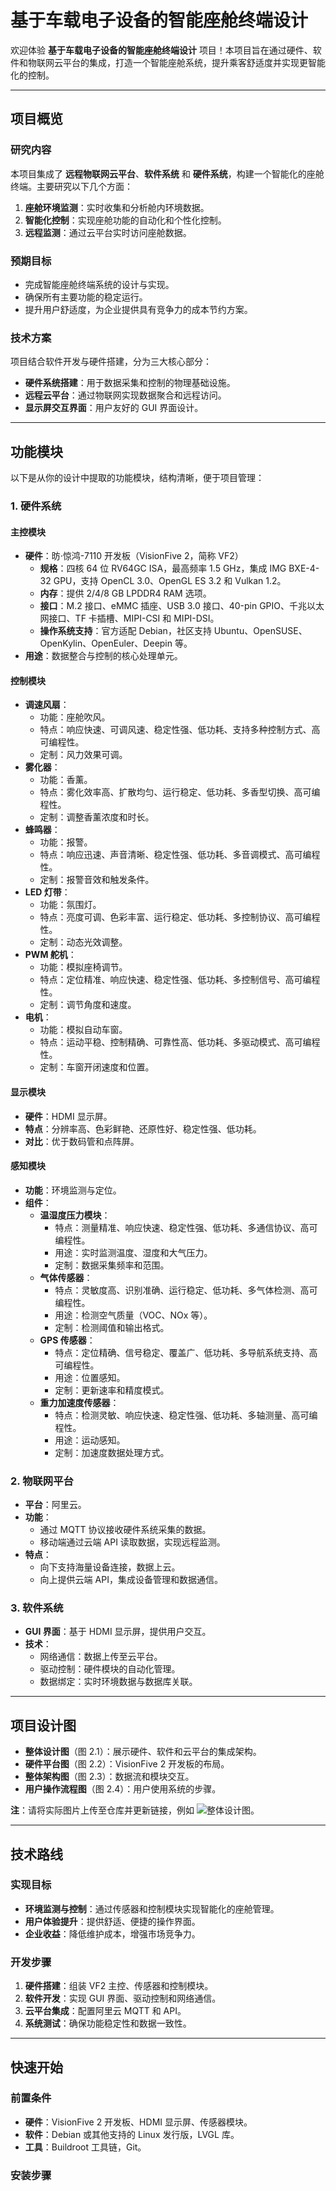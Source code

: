 # 基于车载电子设备的智能座舱终端设计
欢迎体验 **基于车载电子设备的智能座舱终端设计** 项目！本项目旨在通过硬件、软件和物联网云平台的集成，打造一个智能座舱系统，提升乘客舒适度并实现更智能化的控制。

---

## 项目概览
### 研究内容
本项目集成了 **远程物联网云平台**、**软件系统** 和 **硬件系统**，构建一个智能化的座舱终端。主要研究以下几个方面：

1. **座舱环境监测**：实时收集和分析舱内环境数据。
2. **智能化控制**：实现座舱功能的自动化和个性化控制。
3. **远程监测**：通过云平台实时访问座舱数据。

### 预期目标
+ 完成智能座舱终端系统的设计与实现。
+ 确保所有主要功能的稳定运行。
+ 提升用户舒适度，为企业提供具有竞争力的成本节约方案。

### 技术方案
项目结合软件开发与硬件搭建，分为三大核心部分：

+ **硬件系统搭建**：用于数据采集和控制的物理基础设施。
+ **远程云平台**：通过物联网实现数据聚合和远程访问。
+ **显示屏交互界面**：用户友好的 GUI 界面设计。

---

## 功能模块
以下是从你的设计中提取的功能模块，结构清晰，便于项目管理：

### 1. 硬件系统
#### 主控模块
+ **硬件**：昉·惊鸿-7110 开发板（VisionFive 2，简称 VF2） 
    - **规格**：四核 64 位 RV64GC ISA，最高频率 1.5 GHz，集成 IMG BXE-4-32 GPU，支持 OpenCL 3.0、OpenGL ES 3.2 和 Vulkan 1.2。
    - **内存**：提供 2/4/8 GB LPDDR4 RAM 选项。
    - **接口**：M.2 接口、eMMC 插座、USB 3.0 接口、40-pin GPIO、千兆以太网接口、TF 卡插槽、MIPI-CSI 和 MIPI-DSI。
    - **操作系统支持**：官方适配 Debian，社区支持 Ubuntu、OpenSUSE、OpenKylin、OpenEuler、Deepin 等。
+ **用途**：数据整合与控制的核心处理单元。

#### 控制模块
+ **调速风扇**： 
    - 功能：座舱吹风。
    - 特点：响应快速、可调风速、稳定性强、低功耗、支持多种控制方式、高可编程性。
    - 定制：风力效果可调。
+ **雾化器**： 
    - 功能：香薰。
    - 特点：雾化效率高、扩散均匀、运行稳定、低功耗、多香型切换、高可编程性。
    - 定制：调整香薰浓度和时长。
+ **蜂鸣器**： 
    - 功能：报警。
    - 特点：响应迅速、声音清晰、稳定性强、低功耗、多音调模式、高可编程性。
    - 定制：报警音效和触发条件。
+ **LED 灯带**： 
    - 功能：氛围灯。
    - 特点：亮度可调、色彩丰富、运行稳定、低功耗、多控制协议、高可编程性。
    - 定制：动态光效调整。
+ **PWM 舵机**： 
    - 功能：模拟座椅调节。
    - 特点：定位精准、响应快速、稳定性强、低功耗、多控制信号、高可编程性。
    - 定制：调节角度和速度。
+ **电机**： 
    - 功能：模拟自动车窗。
    - 特点：运动平稳、控制精确、可靠性高、低功耗、多驱动模式、高可编程性。
    - 定制：车窗开闭速度和位置。

#### 显示模块
+ **硬件**：HDMI 显示屏。
+ **特点**：分辨率高、色彩鲜艳、还原性好、稳定性强、低功耗。
+ **对比**：优于数码管和点阵屏。

#### 感知模块
+ **功能**：环境监测与定位。
+ **组件**： 
    - **温湿度压力模块**： 
        * 特点：测量精准、响应快速、稳定性强、低功耗、多通信协议、高可编程性。
        * 用途：实时监测温度、湿度和大气压力。
        * 定制：数据采集频率和范围。
    - **气体传感器**： 
        * 特点：灵敏度高、识别准确、运行稳定、低功耗、多气体检测、高可编程性。
        * 用途：检测空气质量（VOC、NOx 等）。
        * 定制：检测阈值和输出格式。
    - **GPS 传感器**： 
        * 特点：定位精确、信号稳定、覆盖广、低功耗、多导航系统支持、高可编程性。
        * 用途：位置感知。
        * 定制：更新速率和精度模式。
    - **重力加速度传感器**： 
        * 特点：检测灵敏、响应快速、稳定性强、低功耗、多轴测量、高可编程性。
        * 用途：运动感知。
        * 定制：加速度数据处理方式。

### 2. 物联网平台
+ **平台**：阿里云。
+ **功能**： 
    - 通过 MQTT 协议接收硬件系统采集的数据。
    - 移动端通过云端 API 读取数据，实现远程监测。
+ **特点**： 
    - 向下支持海量设备连接，数据上云。
    - 向上提供云端 API，集成设备管理和数据通信。

### 3. 软件系统
+ **GUI 界面**：基于 HDMI 显示屏，提供用户交互。
+ **技术**： 
    - 网络通信：数据上传至云平台。
    - 驱动控制：硬件模块的自动化管理。
    - 数据绑定：实时环境数据与数据库关联。

---

## 项目设计图
+ **整体设计图**（图 2.1）：展示硬件、软件和云平台的集成架构。
+ **硬件平台图**（图 2.2）：VisionFive 2 开发板的布局。
+ **整体架构图**（图 2.3）：数据流和模块交互。
+ **用户操作流程图**（图 2.4）：用户使用系统的步骤。

**注**：请将实际图片上传至仓库并更新链接，例如 ![整体设计图](images/design_overview.png)。

---

## 技术路线
### 实现目标
+ **环境监测与控制**：通过传感器和控制模块实现智能化的座舱管理。
+ **用户体验提升**：提供舒适、便捷的操作界面。
+ **企业收益**：降低维护成本，增强市场竞争力。

### 开发步骤
1. **硬件搭建**：组装 VF2 主控、传感器和控制模块。
2. **软件开发**：实现 GUI 界面、驱动控制和网络通信。
3. **云平台集成**：配置阿里云 MQTT 和 API。
4. **系统测试**：确保功能稳定性和数据一致性。

---

## 快速开始
### 前置条件
+ **硬件**：VisionFive 2 开发板、HDMI 显示屏、传感器模块。
+ **软件**：Debian 或其他支持的 Linux 发行版，LVGL 库。
+ **工具**：Buildroot 工具链，Git。

### 安装步骤


